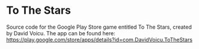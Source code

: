 # To The Stars

Source code for the Google Play Store game entitled To The Stars, created by David Voicu. The app can be found here: https://play.google.com/store/apps/details?id=com.DavidVoicu.ToTheStars
